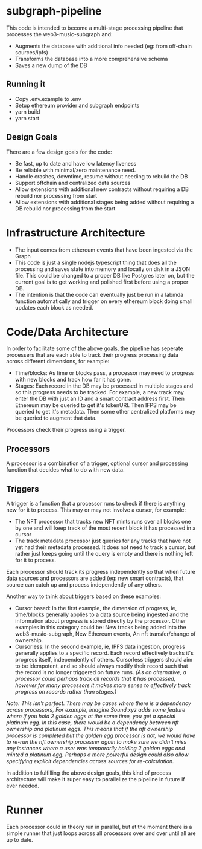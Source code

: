 # subgraph-pipeline

This code is intended to become a multi-stage processing pipeline that processes the web3-music-subgraph and:
 - Augments the database with additional info needed (eg: from off-chain sources/ipfs)
 - Transforms the database into a more comprehensive schema
 - Saves a new dump of the DB

## Running it
 - Copy .env.example to .env
 - Setup ethereum provider and subgraph endpoints
 - yarn build
 - yarn start

## Design Goals
There are a few design goals for the code:
 - Be fast, up to date and have low latency liveness
 - Be reliable with minimal/zero maintenance need.
 - Handle crashes, downtime, resume without needing to rebuild the DB
 - Support offchain and centralized data sources
 - Allow extensions with additional new contracts without requiring a DB rebuild nor processing from start
 - Allow extensions with additional stages being added without requiring a DB rebuild nor processing from the start

# Infrastructure Architecture
 - The input comes from ethereum events that have been ingested via the Graph
 - This code is just a single nodejs typescript thing that does all the processing and saves state into memory and locally on disk in a JSON file. This could be changed to a proper DB like Postgres later on, but the current goal is to get working and polished first before using a proper DB.
 - The intention is that the code can eventually just be run in a labmda function automatically and trigger on every ethereum block doing small updates each block as needed.

# Code/Data Architecture

In order to facilitate some of the above goals, the pipeline has seperate processers that are each able to track their progress processing data across different dimensions, for example:
 - Time/blocks: As time or blocks pass, a processor may need to progress with new blocks and track how far it has gone.
 - Stages: Each record in the DB may be processed in multiple stages and so this progress needs to be tracked. For example, a new track may enter the DB with just an ID and a smart contract address first. Then Ethereum may be queried to get it's tokenURI. Then IFPS may be queried to get it's metadata. Then some other centralized platforms may be queried to augment that data.

Processors check their progress using a trigger.

## Processors
A processor is a combination of a trigger, optional cursor and processing function that decides what to do with new data.

## Triggers
A trigger is a function that a processor runs to check if there is anything new for it to process. This may or may not involve a cursor, for example:
 - The NFT processor that tracks new NFT mints runs over all blocks one by one and will keep track of the most recent block it has processed in a cursor
 - The track metadata processor just queries for any tracks that have not yet had their metadata processed. It does not need to track a cursor, but rather just keeps going until the query is empty and there is nothing left for it to process.

Each processor should track its progress independently so that when future data sources and processors are added (eg: new smart contracts), that source can catch up and process independently of any others.

Another way to think about triggers based on these examples:
 - Cursor based: In the first example, the dimension of progress, ie, time/blocks generally applies to a data source being ingested and the information about progress is stored directly by the processor. Other examples in this category could be: New tracks being added into the web3-music-subgraph, New Ethereum events, An nft transfer/change of ownership.
 - Cursorless: In the second example, ie, IPFS data ingestion, progress generally applies to a specific record. Each record effectively tracks it's progress itself, independently of others. Cursorless triggers should aim to be idempotent, and so should always modify their record such that the record is no longer triggered on future runs. *(As an alternative, a processor could perhaps track all records that it has processed, however for many processors it makes more sense to effectively track progress on records rather than stages.)*

*Note: This isn't perfect. There may be cases where there is a dependency across processors, For example, imagine Sound.xyz adds some feature where if you hold 2 golden eggs at the same time, you get a special platinum egg. In this case, there would be a dependency between nft ownership and platinum eggs. This means that if the nft ownership processor is completed but the golden egg processor is not, we would have to re-run the nft ownership processer again to make sure we didn't miss any instances where a user was temporarily holding 2 golden eggs and minted a platinum egg. Perhaps a more powerful design could also allow specifying explicit dependencies across sources for re-calculation.*

In addition to fulfilling the above design goals, this kind of process architecture will make it super easy to parallelize the pipeline in future if ever needed.

# Runner
Each processor could in theory run in parallel, but at the moment there is a simple runner that just loops across all processors over and over until all are up to date.
